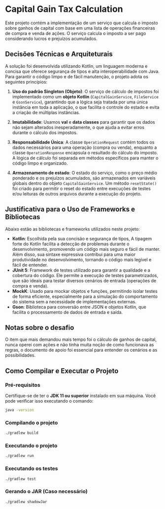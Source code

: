 # Capital Gain Tax Calculation

Este projeto contém a implementação de um serviço que calcula o imposto sobre ganhos de capital com base em uma lista de operações financeiras de compra e venda de ações. O serviço calcula o imposto a ser pago considerando lucros e prejuízos acumulados.

## Decisões Técnicas e Arquiteturais

A solução foi desenvolvida utilizando Kotlin, um linguagem moderna e concisa que oferece segurança de tipos e alta interoperabilidade com Java. Para garantir o código limpo e de fácil manutenção, o projeto adota os seguintes princípios:

1. **Uso do padrão Singleton (Objeto)**:
   O serviço de cálculo de impostos foi implementado como um **objeto Kotlin** (`CapitalGainService`, `FileService` e `GsonService`), garantindo que a lógica seja tratada por uma única instância em toda a aplicação, o que facilita o controle do estado e evita a criação de múltiplas instâncias.

2. **Imutabilidade**:
   Usamos **val** e **data classes** para garantir que os dados não sejam alterados inesperadamente, o que ajuda a evitar erros durante o cálculo dos impostos.

3. **Responsabilidade Única**:
   A classe `OperationRequest` contém todos os dados necessários para uma operação (compra ou venda), enquanto a classe `OperationResponse` encapsula o resultado do cálculo do imposto. A lógica de cálculo foi separada em métodos específicos para manter o código limpo e organizado.

4. **Armazenamento de estado**:
   O estado do serviço, como o preço médio ponderado e os prejuízos acumulados, são armazenados em variáveis globais dentro do objeto `CapitalGainService`. Um método `resetState()` foi criado para permitir o reset do estado entre execuções de testes e/ou leituras de outros arquivos durante a execução do projeto.

## Justificativa para o Uso de Frameworks e Bibliotecas

Abaixo estão as bibliotecas e frameworks utilizados neste projeto:

- **Kotlin**: Escolhida pela sua concisão e segurança de tipos, A tipagem forte do Kotlin facilita a detecção de problemas durante o desenvolvimento, promovendo um código mais seguro e fácil de manter. Além disso, sua sintaxe expressiva contribui para uma maior produtividade no desenvolvimento, tornando o código mais legível e fácil de entender.
- **JUnit 5**: Framework de testes utilizado para garantir a qualidade e a cobertura do código. Ele permite a execução de testes parametrizados, que são ideais para testar diversos cenários de entrada (operações de compra e venda).
- **MockK**: Usado para mockar objetos e funções, permitindo isolar testes de forma eficiente, especialmente para a simulação do comportamento do sistema sem a necessidade de implementações externas.
- **Gson**: Biblioteca para conversão entre JSON e objetos Kotlin, que facilita o processamento de dados de entrada e saída.

## Notas sobre o desafio

O item que mais demandou mais tempo foi o cálculo de ganhos de capital, nunca operei com ações e não tinha muita noção de como funcionava as regras, o documento de apoio foi essencial para entender os cenários e as possibilidades. 

## Como Compilar e Executar o Projeto

### Pré-requisitos

Certifique-se de ter o **JDK 11 ou superior** instalado em sua máquina. Você pode verificar isso executando o comando:

```bash
java -version
```

### Compilando o projeto

```bash
./gradlew build
```

### Executando o projeto

```bash
./gradlew run
```

### Executando os testes

```bash
./gradlew test
```

### Gerando o JAR (Caso necessário)

```bash
./gradlew shadowJar
```

